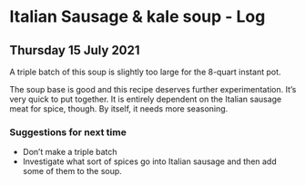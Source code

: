 # Italian Sausage & kale soup - Log
## Thursday 15 July 2021
A triple batch of this soup is slightly too large for the 8-quart instant pot.

The soup base is good and this recipe deserves further experimentation.  It’s very quick to put together.  It is entirely dependent on the Italian sausage meat for spice, though.  By itself, it needs more seasoning.

### Suggestions for next time
- Don’t make a triple batch
- Investigate what sort of spices go into Italian sausage and then add some of them to the soup.